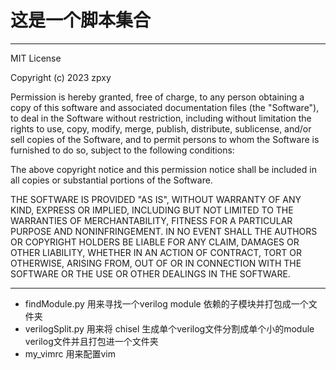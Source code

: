 # 这是一个脚本集合
---
MIT License

Copyright (c) 2023 zpxy

Permission is hereby granted, free of charge, to any person obtaining a copy
of this software and associated documentation files (the "Software"), to deal
in the Software without restriction, including without limitation the rights
to use, copy, modify, merge, publish, distribute, sublicense, and/or sell
copies of the Software, and to permit persons to whom the Software is
furnished to do so, subject to the following conditions:

The above copyright notice and this permission notice shall be included in all
copies or substantial portions of the Software.

THE SOFTWARE IS PROVIDED "AS IS", WITHOUT WARRANTY OF ANY KIND, EXPRESS OR
IMPLIED, INCLUDING BUT NOT LIMITED TO THE WARRANTIES OF MERCHANTABILITY,
FITNESS FOR A PARTICULAR PURPOSE AND NONINFRINGEMENT. IN NO EVENT SHALL THE
AUTHORS OR COPYRIGHT HOLDERS BE LIABLE FOR ANY CLAIM, DAMAGES OR OTHER
LIABILITY, WHETHER IN AN ACTION OF CONTRACT, TORT OR OTHERWISE, ARISING FROM,
OUT OF OR IN CONNECTION WITH THE SOFTWARE OR THE USE OR OTHER DEALINGS IN THE
SOFTWARE.
******************************************************************************

* findModule.py 用来寻找一个verilog module 依赖的子模块并打包成一个文件夹
* verilogSplit.py 用来将 chisel 生成单个verilog文件分割成单个小的module verilog文件并且打包进一个文件夹
* my_vimrc 用来配置vim